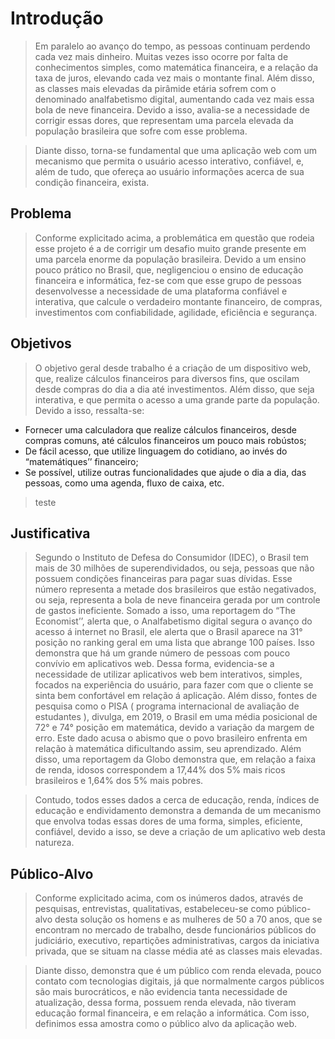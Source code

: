 # Introdução

>Em paralelo ao avanço do tempo, as pessoas continuam perdendo cada vez
mais dinheiro. Muitas vezes isso ocorre por falta de conhecimentos simples, como
matemática financeira, e a relação da taxa de juros, elevando cada vez mais o
montante final. Além disso, as classes mais elevadas da pirâmide etária sofrem com
o denominado analfabetismo digital, aumentando cada vez mais essa bola de neve
financeira. Devido a isso, avalia-se a necessidade de corrigir essas dores, que
representam uma parcela elevada da população brasileira que sofre com esse
problema.

>Diante disso, torna-se fundamental que uma aplicação web com um
mecanismo que permita o usuário acesso interativo, confiável, e, além de tudo, que
ofereça ao usuário informações acerca de sua condição financeira, exista.

## Problema

>Conforme explicitado acima, a problemática em questão que rodeia esse
projeto é a de corrigir um desafio muito grande presente em uma parcela enorme
da população brasileira. Devido a um ensino pouco prático no Brasil, que,
negligenciou o ensino de educação financeira e informática, fez-se com que esse
grupo de pessoas desenvolvesse a necessidade de uma plataforma confiável e
interativa, que calcule o verdadeiro montante financeiro, de compras, investimentos
com confiabilidade, agilidade, eficiência e segurança.



## Objetivos

>O objetivo geral desde trabalho é a criação de um dispositivo web, que,
realize cálculos financeiros para diversos fins, que oscilam desde compras do dia a
dia até investimentos. Além disso, que seja interativa, e que permita o acesso a
uma grande parte da população. 
>Devido a isso, ressalta-se:

- Fornecer uma calculadora que realize cálculos financeiros, desde compras
    comuns, até cálculos financeiros um pouco mais robústos;
- De fácil acesso, que utilize linguagem do cotidiano, ao invés do “matemátiques’’ financeiro;
- Se possível, utilize outras funcionalidades que ajude o dia a dia, das
    pessoas, como uma agenda, fluxo de caixa, etc.
> teste


## Justificativa

>Segundo o Instituto de Defesa do Consumidor (IDEC), o Brasil tem mais de 30 milhões de superendividados, ou seja, pessoas que não possuem condições financeiras para pagar suas dívidas. Esse número representa a metade dos brasileiros que estão negativados, ou seja, representa a bola de neve financeira gerada por um controle de gastos ineficiente. Somado a isso, uma reportagem do “The Economist’’, alerta que, o Analfabetismo digital segura o avanço do acesso á internet no Brasil, ele alerta que o Brasil aparece na 31° posição no ranking geral em uma lista que abrange 100 países. Isso demonstra que há um grande número de pessoas com  pouco convívio em  aplicativos web. Dessa forma, evidencia-se a necessidade de utilizar aplicativos web bem interativos, simples, focados na experiência do usuário, para fazer com que o cliente se sinta bem confortável em relação á aplicação. Além disso, fontes de pesquisa como o PISA ( programa internacional de avaliação de estudantes ), divulga, em 2019, o Brasil em uma média posicional de 72° e 74° posição em matemática, devido a variação da margem de erro. Este dado  acusa o abismo que o povo brasileiro enfrenta em relação à matemática dificultando assim, seu aprendizado. Além disso, uma reportagem da Globo demonstra que, em relação a faixa de renda, idosos correspondem a 17,44% dos 5% mais ricos brasileiros e 1,64% dos 5% mais pobres.

>Contudo, todos esses dados a cerca de educação, renda, índices de educação e endividamento demonstra a demanda de um mecanismo que envolva todas essas dores de uma forma, simples, eficiente, confiável, devido a isso, se deve a criação de um aplicativo web desta natureza.

## Público-Alvo

>Conforme explicitado acima, com os inúmeros dados, através de pesquisas, entrevistas, qualitativas, estabeleceu-se como público-alvo desta solução os homens e as mulheres de 50 a 70 anos, que se encontram no mercado de trabalho, desde funcionários públicos do judiciário, executivo, repartições administrativas, cargos da iniciativa privada, que se situam na classe média até as classes mais elevadas.

>Diante disso, demonstra que é um público com renda elevada, pouco contato com tecnologias digitais, já que normalmente cargos públicos são mais burocráticos, e não evidencia tanta necessidade de atualização, dessa forma, possuem renda elevada, não tiveram educação formal financeira, e em relação a informática. Com isso, definimos essa amostra como o público alvo da aplicação web.


 
